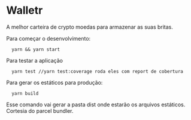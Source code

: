 # Walletr

A melhor carteira de crypto moedas para armazenar as suas britas.


Para começar o desenvolvimento:

```
  yarn && yarn start

```

Para testar a aplicação

```
  yarn test //yarn test:coverage roda eles com report de cobertura

```

Para gerar os estáticos para produção:

```
  yarn build

```

Esse comando vai gerar a pasta dist onde estarão os arquivos estáticos. Cortesia do parcel bundler.
